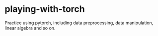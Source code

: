 # playing-with-torch
Practice using pytorch, including data preprocessing, data manipulation, linear algebra and so on.
